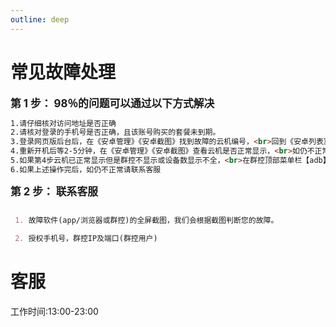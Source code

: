 ```yaml
---
outline: deep
---
```


# 常见故障处理


<big>**第 1 步： 98％的问题可以通过以下方式解决**</big>

```md
1.请仔细核对访问地址是否正确
2.请核对登录的手机号是否正确，且该账号购买的套餐未到期。
3.登录网页版后台后，在《安卓管理》《安卓截图》找到故障的云机编号，<br>回到《安卓列表》操作关机后30秒再开机
4.重新开机后等2-5分钟，在《安卓管理》《安卓截图》查看云机是否正常显示，<br>如仍不正常请联系客服
5.如果第4步云机已正常显示但是群控不显示或设备数显示不全，<br>在群控顶部菜单栏【adb】【重启】，在左侧菜单栏【扫描WiFi】【全选后扫描】
6.如果上述操作完后，如仍不正常请联系客服
```

<big>**第 2 步： 联系客服**</big>

```md

 1. 故障软件(app/浏览器或群控)的全屏截图，我们会根据截图判断您的故障。

 2. 授权手机号，群控IP及端口(群控用户)

```

# 客服

工作时间:13:00-23:00


